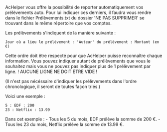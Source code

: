 AcHelper vous offre la possibilité de reporter automatiquement vos prélèvements auto.
Pour lui indiquer ces derniers, il faudra vous rendre dans le fichier Prélèvements.txt du
dossier 'NE PAS SUPPRIMER' se trouvant dans le même répertoire que vos comptes.

Les prélèvements s'indiquent de la manière suivante :

    Jour où a lieu le prélèvement : 'Auteur' du prélèvement : Montant (en €)


Cette ordre doit être respecté pour que AcHelper puisse reconnaître chaque information.
Vous pouvez indiquer autant de prélèvements que vous le souhaitez mais vous ne pouvez pas
indiquer plus de 1 prélèvement par ligne.
! AUCUNE LIGNE NE DOIT ETRE VIDE !

(Il n'est pas nécéssaire d'indiquer les prélèvements dans l'ordre chronologique, il seront de toutes
façon triés.)

Voici une exemple :

    5 : EDF : 200
    23 : Netflix : 13.99


Dans cet exemple :  - Tous les 5 du mois, EDF prélève la somme de 200 €.
                    - Tous les 23 du mois, Netflix prélève la somme de 13.99 €.
